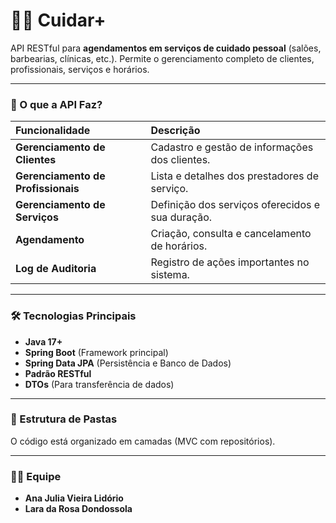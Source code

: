 # 💆‍♀️ Cuidar+

API RESTful para **agendamentos em serviços de cuidado pessoal** (salões, barbearias, clínicas, etc.). Permite o gerenciamento completo de clientes, profissionais, serviços e horários.

---

### 🚀 O que a API Faz?

| Funcionalidade | Descrição |
| :--- | :--- |
| **Gerenciamento de Clientes** | Cadastro e gestão de informações dos clientes. |
| **Gerenciamento de Profissionais** | Lista e detalhes dos prestadores de serviço. |
| **Gerenciamento de Serviços** | Definição dos serviços oferecidos e sua duração. |
| **Agendamento** | Criação, consulta e cancelamento de horários. |
| **Log de Auditoria** | Registro de ações importantes no sistema. |

---

### 🛠️ Tecnologias Principais

* **Java 17+**
* **Spring Boot** (Framework principal)
* **Spring Data JPA** (Persistência e Banco de Dados)
* **Padrão RESTful**
* **DTOs** (Para transferência de dados)

---

### 📁 Estrutura de Pastas

O código está organizado em camadas (MVC com repositórios).

---

### 👩‍💻 Equipe

* **Ana Julia Vieira Lidório**
* **Lara da Rosa Dondossola**
